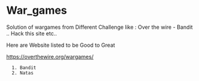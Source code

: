 # War_games
Solution of wargames from Different Challenge like : Over the wire - Bandit .. Hack this site etc..

Here are Website listed to be Good to Great 
 
  https://overthewire.org/wargames/
  
      1. Bandit
      2. Natas
  

